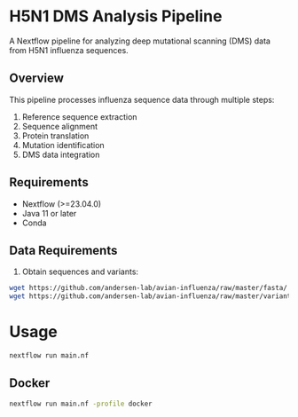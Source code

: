 # H5N1 DMS Analysis Pipeline
A Nextflow pipeline for analyzing deep mutational scanning (DMS) data from H5N1 influenza sequences.

## Overview
This pipeline processes influenza sequence data through multiple steps:
1. Reference sequence extraction
2. Sequence alignment
3. Protein translation
4. Mutation identification
5. DMS data integration

## Requirements
- Nextflow (>=23.04.0)
- Java 11 or later
- Conda

## Data Requirements
1. Obtain sequences and variants:
```bash
wget https://github.com/andersen-lab/avian-influenza/raw/master/fasta/
wget https://github.com/andersen-lab/avian-influenza/raw/master/variants/
```

# Usage
```bash
nextflow run main.nf
```

## Docker
```bash
nextflow run main.nf -profile docker
``` 
